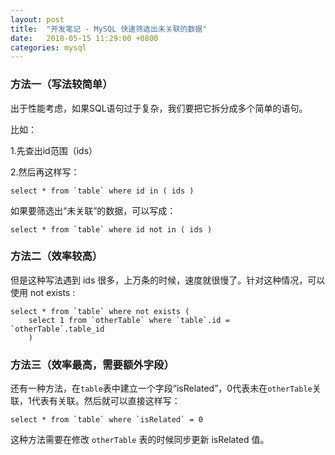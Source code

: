 ```yaml
---
layout: post
title:  "开发笔记 - MySQL 快速筛选出未关联的数据"
date:   2018-05-15 11:29:00 +0800
categories: mysql
---
```


### 方法一（写法较简单）

出于性能考虑，如果SQL语句过于复杂，我们要把它拆分成多个简单的语句。

比如：

1.先查出id范围（ids）

2.然后再这样写：

	select * from `table` where id in ( ids ) 

如果要筛选出“未关联”的数据，可以写成：

	select * from `table` where id not in ( ids )



### 方法二（效率较高）

但是这种写法遇到 ids 很多，上万条的时候，速度就很慢了。针对这种情况，可以使用 not exists :

	select * from `table` where not exists (
		select 1 from `otherTable` where `table`.id = `otherTable`.table_id
		)



### 方法三（效率最高，需要额外字段）

还有一种方法，在`table`表中建立一个字段“isRelated”，0代表未在`otherTable`关联，1代表有关联。然后就可以直接这样写：

	select * from `table` where `isRelated` = 0

这种方法需要在修改 `otherTable` 表的时候同步更新 isRelated 值。
